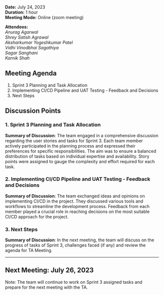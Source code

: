 **Date:** July 24, 2023  
**Duration:** 1 hour  
**Meeting Mode:** Online (zoom meeting)    

**Attendees:**  
_Anurag Agarwal_  
_Shrey Satish Agrawal_  
_Aksharkumar Yogeshkumar Patel_  
_Vidhi Vinodbhai Sagathiya_  
_Sagar Sanghani_  
_Karnik Shah_  

## Meeting Agenda

1. Sprint 3 Planning and Task Allocation
2. Implementing CI/CD Pipeline and UAT Testing - Feedback and Decisions
3. Next Steps

## Discussion Points

### 1. Sprint 3 Planning and Task Allocation

**Summary of Discussion**: The team engaged in a comprehensive discussion regarding the user stories and tasks for Sprint 3. Each team member actively participated in the planning process and expressed their preferences for specific responsibilities. The aim was to ensure a balanced distribution of tasks based on individual expertise and availability. Story points were assigned to gauge the complexity and effort required for each task.

### 2. Implementing CI/CD Pipeline and UAT Testing - Feedback and Decisions

**Summary of Discussion**: The team exchanged ideas and opinions on implementing CI/CD in the project. They discussed various tools and workflows to streamline the development process. Feedback from each member played a crucial role in reaching decisions on the most suitable CI/CD approach for the project.

### 3. Next Steps

**Summary of Discussion**: In the next meeting, the team will discuss on the progress of tasks of Sprint 3, challenges faced (if any) and review the agenda for TA Meeting.

---


## Next Meeting: July 26, 2023

Note: The team will continue to work on Sprint 3 assigned tasks and prepare for the next meeting with the TA.

